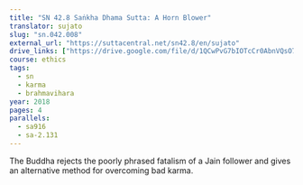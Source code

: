 ```yaml
---
title: "SN 42.8 Saṅkha Dhama Sutta: A Horn Blower"
translator: sujato
slug: "sn.042.008"
external_url: "https://suttacentral.net/sn42.8/en/sujato"
drive_links: ["https://drive.google.com/file/d/1QCwPvG7bIOTcCr0AbnVQsO7LuB4o7h62"]
course: ethics
tags:
  - sn
  - karma
  - brahmavihara
year: 2018
pages: 4
parallels:
  - sa916
  - sa-2.131
---
```


The Buddha rejects the poorly phrased fatalism of a Jain follower and gives an alternative method for overcoming bad karma.
